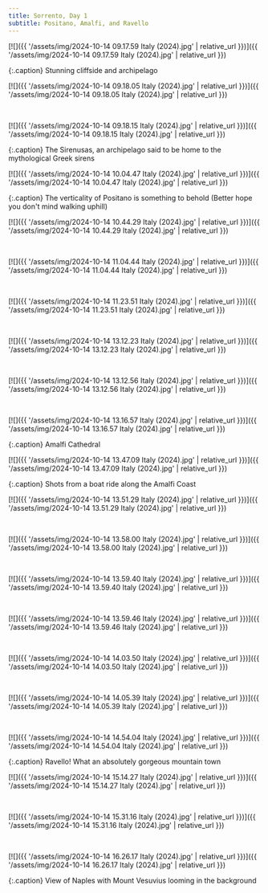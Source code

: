 ```yaml
---
title: Sorrento, Day 1
subtitle: Positano, Amalfi, and Ravello
---
```


[![]({{ '/assets/img/2024-10-14 09.17.59 Italy (2024).jpg' | relative_url }})]({{ '/assets/img/2024-10-14 09.17.59 Italy (2024).jpg' | relative_url }})

{:.caption}
Stunning cliffside and archipelago

[![]({{ '/assets/img/2024-10-14 09.18.05 Italy (2024).jpg' | relative_url }})]({{ '/assets/img/2024-10-14 09.18.05 Italy (2024).jpg' | relative_url }})

<br>

[![]({{ '/assets/img/2024-10-14 09.18.15 Italy (2024).jpg' | relative_url }})]({{ '/assets/img/2024-10-14 09.18.15 Italy (2024).jpg' | relative_url }})

{:.caption}
The Sirenusas, an archipelago said to be home to the mythological Greek sirens

[![]({{ '/assets/img/2024-10-14 10.04.47 Italy (2024).jpg' | relative_url }})]({{ '/assets/img/2024-10-14 10.04.47 Italy (2024).jpg' | relative_url }})

{:.caption}
The verticality of Positano is something to behold (Better hope you don't mind walking uphill)

[![]({{ '/assets/img/2024-10-14 10.44.29 Italy (2024).jpg' | relative_url }})]({{ '/assets/img/2024-10-14 10.44.29 Italy (2024).jpg' | relative_url }})

<br>

[![]({{ '/assets/img/2024-10-14 11.04.44 Italy (2024).jpg' | relative_url }})]({{ '/assets/img/2024-10-14 11.04.44 Italy (2024).jpg' | relative_url }})

<br>

[![]({{ '/assets/img/2024-10-14 11.23.51 Italy (2024).jpg' | relative_url }})]({{ '/assets/img/2024-10-14 11.23.51 Italy (2024).jpg' | relative_url }})

<br>

[![]({{ '/assets/img/2024-10-14 13.12.23 Italy (2024).jpg' | relative_url }})]({{ '/assets/img/2024-10-14 13.12.23 Italy (2024).jpg' | relative_url }})

<br>

[![]({{ '/assets/img/2024-10-14 13.12.56 Italy (2024).jpg' | relative_url }})]({{ '/assets/img/2024-10-14 13.12.56 Italy (2024).jpg' | relative_url }})

<br>

[![]({{ '/assets/img/2024-10-14 13.16.57 Italy (2024).jpg' | relative_url }})]({{ '/assets/img/2024-10-14 13.16.57 Italy (2024).jpg' | relative_url }})

{:.caption}
Amalfi Cathedral

[![]({{ '/assets/img/2024-10-14 13.47.09 Italy (2024).jpg' | relative_url }})]({{ '/assets/img/2024-10-14 13.47.09 Italy (2024).jpg' | relative_url }})

{:.caption}
Shots from a boat ride along the Amalfi Coast

[![]({{ '/assets/img/2024-10-14 13.51.29 Italy (2024).jpg' | relative_url }})]({{ '/assets/img/2024-10-14 13.51.29 Italy (2024).jpg' | relative_url }})

<br>

[![]({{ '/assets/img/2024-10-14 13.58.00 Italy (2024).jpg' | relative_url }})]({{ '/assets/img/2024-10-14 13.58.00 Italy (2024).jpg' | relative_url }})

<br>

[![]({{ '/assets/img/2024-10-14 13.59.40 Italy (2024).jpg' | relative_url }})]({{ '/assets/img/2024-10-14 13.59.40 Italy (2024).jpg' | relative_url }})

<br>

[![]({{ '/assets/img/2024-10-14 13.59.46 Italy (2024).jpg' | relative_url }})]({{ '/assets/img/2024-10-14 13.59.46 Italy (2024).jpg' | relative_url }})

<br>

[![]({{ '/assets/img/2024-10-14 14.03.50 Italy (2024).jpg' | relative_url }})]({{ '/assets/img/2024-10-14 14.03.50 Italy (2024).jpg' | relative_url }})

<br>

[![]({{ '/assets/img/2024-10-14 14.05.39 Italy (2024).jpg' | relative_url }})]({{ '/assets/img/2024-10-14 14.05.39 Italy (2024).jpg' | relative_url }})

<br>

[![]({{ '/assets/img/2024-10-14 14.54.04 Italy (2024).jpg' | relative_url }})]({{ '/assets/img/2024-10-14 14.54.04 Italy (2024).jpg' | relative_url }})

{:.caption}
Ravello! What an absolutely gorgeous mountain town

[![]({{ '/assets/img/2024-10-14 15.14.27 Italy (2024).jpg' | relative_url }})]({{ '/assets/img/2024-10-14 15.14.27 Italy (2024).jpg' | relative_url }})

<br>

[![]({{ '/assets/img/2024-10-14 15.31.16 Italy (2024).jpg' | relative_url }})]({{ '/assets/img/2024-10-14 15.31.16 Italy (2024).jpg' | relative_url }})

<br>

[![]({{ '/assets/img/2024-10-14 16.26.17 Italy (2024).jpg' | relative_url }})]({{ '/assets/img/2024-10-14 16.26.17 Italy (2024).jpg' | relative_url }})

{:.caption}
View of Naples with Mount Vesuvius looming in the background
